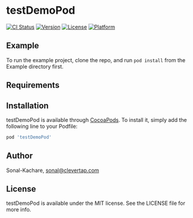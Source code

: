 # testDemoPod

[![CI Status](https://img.shields.io/travis/Sonal-Kachare/testDemoPod.svg?style=flat)](https://travis-ci.org/Sonal-Kachare/testDemoPod)
[![Version](https://img.shields.io/cocoapods/v/testDemoPod.svg?style=flat)](https://cocoapods.org/pods/testDemoPod)
[![License](https://img.shields.io/cocoapods/l/testDemoPod.svg?style=flat)](https://cocoapods.org/pods/testDemoPod)
[![Platform](https://img.shields.io/cocoapods/p/testDemoPod.svg?style=flat)](https://cocoapods.org/pods/testDemoPod)

## Example

To run the example project, clone the repo, and run `pod install` from the Example directory first.

## Requirements

## Installation

testDemoPod is available through [CocoaPods](https://cocoapods.org). To install
it, simply add the following line to your Podfile:

```ruby
pod 'testDemoPod'
```

## Author

Sonal-Kachare, sonal@clevertap.com

## License

testDemoPod is available under the MIT license. See the LICENSE file for more info.
